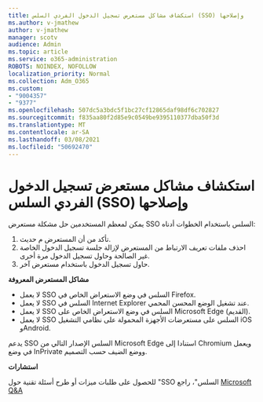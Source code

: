 ```yaml
---
title: استكشاف مشاكل مستعرض تسجيل الدخول الفردي السلس (SSO) وإصلاحها
ms.author: v-jmathew
author: v-jmathew
manager: scotv
audience: Admin
ms.topic: article
ms.service: o365-administration
ROBOTS: NOINDEX, NOFOLLOW
localization_priority: Normal
ms.collection: Adm_O365
ms.custom:
- "9004357"
- "9377"
ms.openlocfilehash: 507dc5a3bdc5f1bc27cf12865daf98df6c702827
ms.sourcegitcommit: f835aa80f2d85e9c0549be9395110377dba50f3d
ms.translationtype: MT
ms.contentlocale: ar-SA
ms.lasthandoff: 03/08/2021
ms.locfileid: "50692470"
---
```

# <a name="troubleshoot-seamless-single-sign-on-sso-browser-issues"></a>استكشاف مشاكل مستعرض تسجيل الدخول الفردي السلس (SSO) وإصلاحها

يمكن لمعظم المستخدمين حل مشكلة مستعرض SSO السلس باستخدام الخطوات أدناه:

1. تأكد من أن المستعرض م حديث.
2. احذف ملفات تعريف الارتباط من المستعرض لإزالة جلسة تسجيل الدخول الخاصة غير الصالحة وحاول تسجيل الدخول مرة أخرى.
3. حاول تسجيل الدخول باستخدام مستعرض آخر.

**مشاكل المستعرض المعروفة**

- لا يعمل SSO السلس في وضع الاستعراض الخاص في Firefox.
- لا يعمل SSO السلس في Internet Explorer عند تشغيل الوضع المحسن المحمي.
- لا يعمل SSO السلس في وضع الاستعراض الخاص على Microsoft Edge (القديم).
- لا يعمل SSO السلس على مستعرضات الأجهزة المحمولة على نظامي التشغيل iOS وAndroid.

يدعم SSO السلس الإصدار التالي من Microsoft Edge استنادا إلى Chromium ويعمل في وضع InPrivate ووضع الضيف حسب التصميم.

**استشارات**

للحصول على طلبات ميزات أو طرح أسئلة تقنية حول "SSO السلس"، راجع [Microsoft Q&A](https://docs.microsoft.com/answers/topics/azure-ad-single-sign-on.html)
